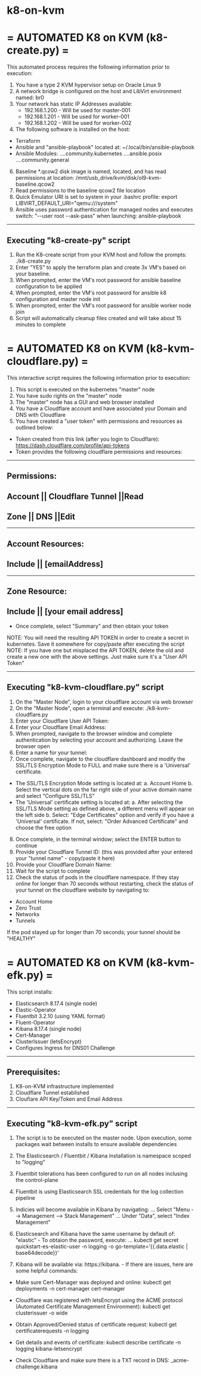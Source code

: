 # k8-on-kvm


 = AUTOMATED K8 on KVM (k8-create.py) =
=======================================
This automated process requires the following information prior to execution:
1) You have a type 2 KVM hypervisor setup on Oracle Linux 9
2) A network bridge is configured on the host and LibVirt environment named: br0
3) Your network has static IP Addresses available:
   - 192.168.1.200 - Will be used for master-001
   - 192.168.1.201 - Will be used for worker-001
   - 192.168.1.202 - Will be used for worker-002
5) The following software is installed on the host:
 - Terraform
 - Ansible and "ansible-playbook" located at: ~/.local/bin/ansible-playbook
 - Ansible Modules:
....community.kubernetes
....ansible.posix
....community.general
6) Baseline *.qcow2 disk image is named, located, and has read permissions at location: /mnt/usb_drive/kvm/disk/ol9-kvm-baseline.qcow2
7) Read permissions to the baseline qcow2 file location
8) Quick Emulator URI is set to system in your .bashrc profile: export LIBVIRT_DEFAULT_URI="qemu:///system"
9) Ansible uses password authentication for managed nodes and executes switch: "--user root --ask-pass" when launching: ansible-playbook

-------------------------------
Executing "k8-create-py" script
-------------------------------
1) Run the K8-create script from your KVM host and follow the prompts:
./k8-create.py
2) Enter "YES" to apply the terraform plan and create 3x VM's based on your baseline.
3) When prompted, enter the VM's root password for ansible baseline configuration to be applied
4) When prompted, enter the VM's root password for ansible k8 configuration and master node init
5) When prompted, enter the VM's root password for ansible worker node join
6) Script will automatically cleanup files created and will take about 15 minutes to complete


 = AUTOMATED K8 on KVM (k8-kvm-cloudflare.py) = 
===============================================
This interactive script requires the following information prior to execution:
1) This script is executed on the kubernetes "master" node
2) You have sudo rights on the "master" node
3) The "master" node has a GUI and web browser installed
4) You have a Cloudflare account and have associated your Domain and DNS with Cloudflare
5) You have created a "user token" with permissions and resources as outlined below:
 - Token created from this link (after you login to Cloudflare): https://dash.cloudflare.com/profile/api-tokens
 - Token provides the following cloudflare permissions and resources:
------------
Permissions:
-----------------------------------------
Account   || Cloudflare Tunnel	||Read
-----------------------------------------
Zone      || DNS         			||Edit
-----------------------------------------

-----------------------------------------
Account Resources:
-----------------------------------------
Include   || [emailAddress]
-----------------------------------------

-----------------------------------------
Zone Resource:
-----------------------------------------
Include	|| [your email address]
-----------------------------------------

 - Once complete, select "Summary" and then obtain your token

NOTE: You will need the resulting API TOKEN in order to create a secret in kubernetes. Save it somewhere for copy/paste after executing the script
NOTE: If you have one but misplaced the API TOKEN, delete the old and create a new one with the above settings. Just make sure it's a "User API Token"


---------------------------------------
Executing "k8-kvm-cloudflare.py" script
---------------------------------------
1) On the "Master Node", login to your cloudflare account via web browser
2) On the "Master Node", open a terminal and execute: ./k8-kvm-cloudflare.py
3) Enter your Cloudflare User API Token:
4) Enter your Cloudflare Email Address:
5) When prompted, navigate to the browser window and complete authentication by selecting your account and authorizing. Leave the browser open
6) Enter a name for your tunnel:
7) Once complete, navigate to the cloudflare dashboard and modify the SSL/TLS Encryption Mode to FULL and make sure there is a 'Universal' certificate.
 - The SSL/TLS Encryption Mode setting is located at:
   a. Account Home
   b. Select the vertical dots on the far right side of your active domain name and select "Configure SSL/TLS"
 - The 'Universal' certificate setting is located at:
   a. After selecting the SSL/TLS Mode setting as defined above, a different menu will appear on the left side
   b. Select: "Edge Certificates" option and verify if you have a 'Universal' certificate. If not, select: "Order Advanced Certificate" and choose the free option
8) Once complete, in the terminal window; select the ENTER button to continue
9) Provide your Cloudflare Tunnel ID: (this was provided after your entered your "tunnel name" - copy/paste it here)
10) Provide your Cloudflare Domain Name:
11) Wait for the script to complete
12) Check the status of pods in the cloudflare namespace. If they stay online for longer than 70 seconds without restarting, check the status of your tunnel on the cloudflare website by navigating to:
 - Account Home
 - Zero Trust
 - Networks
 - Tunnels

If the pod stayed up for longer than 70 seconds; your tunnel should be "HEALTHY"


 = AUTOMATED K8 on KVM (k8-kvm-efk.py) =
========================================

This script installs:
 - Elasticsearch 8.17.4 (single node)
 - Elastic-Operator
 - Fluentbit 3.2.10 (using YAML format)
 - Fluent-Operator
 - Kibana 8.17.4 (single node)
 - Cert-Manager
 - ClusterIssuer (letsEncrypt)
 - Configures Ingress for DNS01 Challenge

--------------
Prerequisites:
--------------
1) K8-on-KVM infrastructure implemented
2) Cloudflare Tunnel established
3) Clouflare API Key/Token and Email Address

--------------------------------
Executing "k8-kvm-efk.py" script
--------------------------------
1) The script is to be executed on the master node. Upon execution, some packages wait between installs to ensure available dependencies

2) The Elasticsearch / Fluentbit / Kibana installation is namespace scoped to "logging"

3) Fluentbit tolerations has been configured to run on all nodes inclusing the control-plane

4) Fluentbit is using Elasticsearch SSL credentials for the log collection pipeline

5) Indicies will become available in Kibana by navigating:
...
Select "Menu --> Management --> Stack Management"
...
Under "Data", select "Index Management"

6) Elasticsearch and Kibana have the same username by default of: "elastic" - To obtaion the password, execute:
...
kubectl get secret quickstart-es-elastic-user -n logging -o go-template='{{.data.elastic | base64decode}}'

7) Kibana will be available via: https://kibana.<your-domain-name> - If there are issues, here are some helpful commands:

 - Make sure Cert-Manager was deployed and online:
kubectl get deployments -n cert-manager cert-manager

 - Cloudflare was registered with letsEncrypt using the ACME protocol (Automated Certificate Management Environment):
kubectl get clusterissuer -o wide

 - Obtain Approved/Denied status of certificate request:
kubectl get certificaterequests -n logging

 - Get details and events of certificate:
kubectl describe certificate -n logging kibana-letsencrypt

 - Check Cloudflare and make sure there is a TXT record in DNS:
_acme-challenge.kibana

